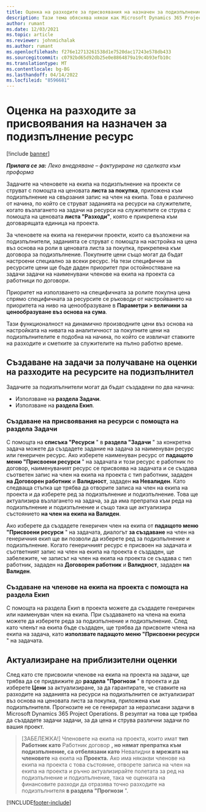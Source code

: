 ```yaml
---
title: Оценка на разходите за присвоявания на назначен за подизпълнение ресурс
description: Тази тема обяснява някои как Microsoft Dynamics 365 Project Operations изчислява оценката на разходите на възложените подизпълнени ресурси.
author: rumant
ms.date: 12/03/2021
ms.topic: article
ms.reviewer: johnmichalak
ms.author: rumant
ms.openlocfilehash: f276e12713261538d1e7520dac17243e578db433
ms.sourcegitcommit: c0792bd65d92db25e0e8864879a19c4b93efb10c
ms.translationtype: MT
ms.contentlocale: bg-BG
ms.lasthandoff: 04/14/2022
ms.locfileid: "8596681"
---
```

# <a name="cost-estimation-of-subcontracted-resource-assignments"></a>Оценка на разходите за присвоявания на назначен за подизпълнение ресурс

[!include [banner](../../includes/dataverse-preview.md)]

_**Прилага се за:** Леко внедряване – фактуриране на сделката към проформа_

Задачите на членовете на екипа на подизпълнение на проекти се струват с помощта на ценовата **листа за покупка**, приложена към подизпълнение на свързания запис на член на екипа. Това е различно от начина, по който се струват заданията на ресурси на служителите, когато възлагането на задачи на ресурси на служителите се струва с помощта на ценовата **листа "Разходи"**, която е прикрепена към договарящата единица на проекта. 

За членовете на екипа на генерични проекти, които са възложени на подизпълнители, заданията се струват с помощта на настройка на цена въз основа на роли в ценовата листа за покупка, прикрепена към договора за подизпълнение. Покупните цени също могат да бъдат настроени специално за всеки ресурс. На тези специфични за ресурсите цени ще бъде даден приоритет при остойностяване на задачи задачи на наименувани членове на екипа на проекта са работници по договори. 

Приоритет на използването на специфичната за ролите покупна цена спрямо специфичната за ресурсите се ръководи от настройването на приоритета на ниво на ценообразуване в **Параметри > величини за ценообразуване въз основа на сума**.

Тази функционалност на динамично производните цени въз основа на настройката на нивата на аналитичност за покупните цени на подизпълнителите е подобна на начина, по който се извличат ставките на разходите и сметките за служителите на пълно работно време. 

## <a name="creating-task-assignments-for-getting-cost-estimates-of-subcontractor-resources"></a>Създаване на задачи за получаване на оценки на разходите на ресурсите на подизпълнител

Задачите за подизпълнители могат да бъдат създадени по два начина: 
- Използване на **раздела Задачи**.
- Използване на **раздела Екип**.

### <a name="creating-resources-assignments-using-the-tasks-tab"></a>Създаване на присвоявания на ресурси с помощта на раздела Задачи
С помощта на **списъка "Ресурси** " в **раздела "Задачи** " за конкретна задача можете да създадете задание на задача за наименуван ресурс или генеричен ресурс. Ако изберете наименуван ресурс от **падащото меню "Присвоени ресурси** " на задачата и този ресурс е работник по договор, наименуваният ресурс се присвоява на задачата и се създава съответен запис на член на екипа на проекта с тип работник, зададен **на Договорен работник** и **Валидност**, зададен **на Невалиден**. Като следваща стъпка ще трябва да отворите записа на член на екипа на проекта и да изберете ред за подизпълнение и подизпълнение. Това ще актуализира възлагането на задача, за да има препратка към реда на подизпълнение и подизпълнение и също така ще актуализира състоянието **на член на екипа на Валиден**.

Ако изберете да създадете генеричен член на екипа от **падащото меню "Присвоени ресурси** " на задачата, диалогът **за създаване** на член на генеричния екип ще ви позволи да изберете ред за подизпълнение и подизпълнение. Когато генеричният ресурс е присвоен на задачата и съответният запис на член на екипа на проекта е създаден, ще забележите, че записът на член на екипа на проекта се създава с тип работник, зададен на **Договорен работник** и **Валидност**, зададен **на Валиден**.

### <a name="creating-project-team-members-using-the-team-tab"></a>Създаване на членове на екипа на проекта с помощта на раздела Екип
С помощта на раздела Екип в проекта можете да създадете генеричен или наименуван член на екипа. При създаването на члена на екипа можете да изберете реда за подизпълнение и подизпълнение. След като членът на екипа бъде създаден, ще трябва да присвоите члена на екипа на задача, като **използвате падащото меню "Присвоени ресурси** " на задачата. 

## <a name="updating-estimates"></a>Актуализиране на приблизителни оценки
След като сте присвоили членове на екипа на проекта на задачи, ще трябва да се придвижите до **раздела "Прогнози** " в проекта и да изберете **Цени** за актуализиране, за да гарантирате, че ставките на разходите на заданията на ресурси на подизпълнител се актуализират въз основа на ценовата листа за покупка, приложена към подизпълнителя. Прогнозите не се генерират за неразписани задачи в Microsoft Dynamics 365 Project Operations. В резултат на това ще трябва да създадете задачи задачи, за да цена и струва различни задачи по вашия проект. 

> [ЗАБЕЛЕЖКА!] Членовете на екипа на проекта, които имат **тип Работник като** Работник договор **, но нямат препратка към подизпълнение, са отбелязани като** Невалидни **в мрежата на членовете** на екипа на **Проекта.** Ако има някакви членове на екипа на проекта с това състояние, отворете записа на член на екипа на проекта и ръчно актуализирайте полетата за ред на подизпълнение и подизпълнение, така че оценката на финансовите разходи да отразява точно разходите на подизпълнителя **в раздела "Прогнози** ". 


[!INCLUDE[footer-include](../../includes/footer-banner.md)]
